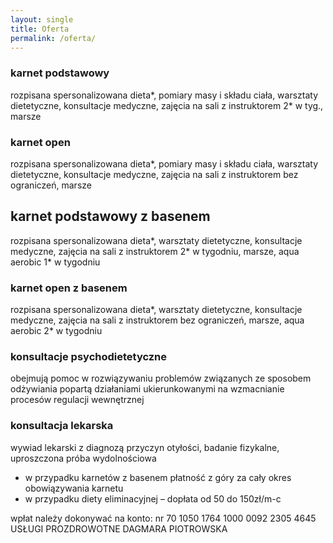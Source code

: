 ```yaml
---
layout: single
title: Oferta
permalink: /oferta/
---
```


### karnet podstawowy
rozpisana spersonalizowana dieta*, pomiary masy i składu ciała, warsztaty dietetyczne, konsultacje medyczne, zajęcia na sali z instruktorem 2* w tyg., marsze
### karnet open
rozpisana spersonalizowana dieta*, pomiary masy i składu ciała, warsztaty dietetyczne, konsultacje medyczne, zajęcia na sali z instruktorem bez ograniczeń, marsze
## karnet podstawowy z basenem
rozpisana spersonalizowana dieta*, warsztaty dietetyczne, konsultacje medyczne, zajęcia na sali z instruktorem 2* w tygodniu, marsze, aqua aerobic 1* w tygodniu
### karnet open z basenem
rozpisana spersonalizowana dieta*, warsztaty dietetyczne, konsultacje medyczne, zajęcia na sali z instruktorem bez ograniczeń, marsze, aqua aerobic 2* w tygodniu
### konsultacje psychodietetyczne
obejmują pomoc w rozwiązywaniu problemów związanych ze sposobem odżywiania popartą działaniami ukierunkowanymi na wzmacnianie procesów regulacji wewnętrznej
### konsultacja lekarska
wywiad lekarski z diagnozą przyczyn otyłości, badanie fizykalne, uproszczona próba wydolnościowa
* w przypadku karnetów z basenem płatność z góry za cały okres obowiązywania karnetu
* w przypadku diety eliminacyjnej – dopłata od 50 do 150zł/m-c

wpłat należy dokonywać na konto:
nr 70 1050 1764 1000 0092 2305 4645
USŁUGI PROZDROWOTNE DAGMARA PIOTROWSKA
